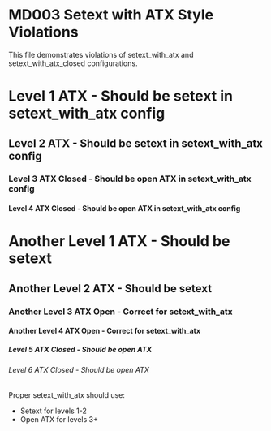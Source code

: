 # MD003 Setext with ATX Style Violations

This file demonstrates violations of setext_with_atx and setext_with_atx_closed configurations.

# Level 1 ATX - Should be setext in setext_with_atx config

## Level 2 ATX - Should be setext in setext_with_atx config  

### Level 3 ATX Closed - Should be open ATX in setext_with_atx config ###

#### Level 4 ATX Closed - Should be open ATX in setext_with_atx config ####

# Another Level 1 ATX - Should be setext

## Another Level 2 ATX - Should be setext

### Another Level 3 ATX Open - Correct for setext_with_atx

#### Another Level 4 ATX Open - Correct for setext_with_atx

##### Level 5 ATX Closed - Should be open ATX #####

###### Level 6 ATX Closed - Should be open ATX ######

Proper setext_with_atx should use:
- Setext for levels 1-2
- Open ATX for levels 3+